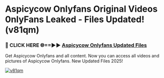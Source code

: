 # Aspicycow Onlyfans Original Videos 0nlyFans Leaked - Files Updated! (v81qm)

<h3>🔴 CLICK HERE 🌐==►► <a href="https://tinyurl.com/ehrbuxhb" rel="nofollow">Aspicycow Onlyfans Updated Files</a></h3>

Get Aspicycow Onlyfans and all content. Now you can access all videos and pictures of Aspicycow Onlyfans. New Updated Files 2025!

[![v81qm](https://i.imgur.com/lVYEuWS.gif)](https://tinyurl.com/ehrbuxhb)
